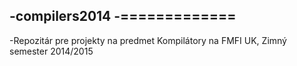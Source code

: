 -compilers2014
-=============
-
-Repozitár pre projekty na predmet Kompilátory na FMFI UK, Zimný semester 2014/2015